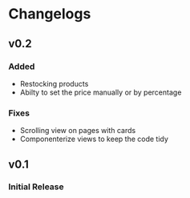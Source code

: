 # Changelogs

## v0.2

### Added

* Restocking products
* Abilty to set the price manually or by percentage

### Fixes

* Scrolling view on pages with cards
* Componenterize views to keep the code tidy

## v0.1

### Initial Release
